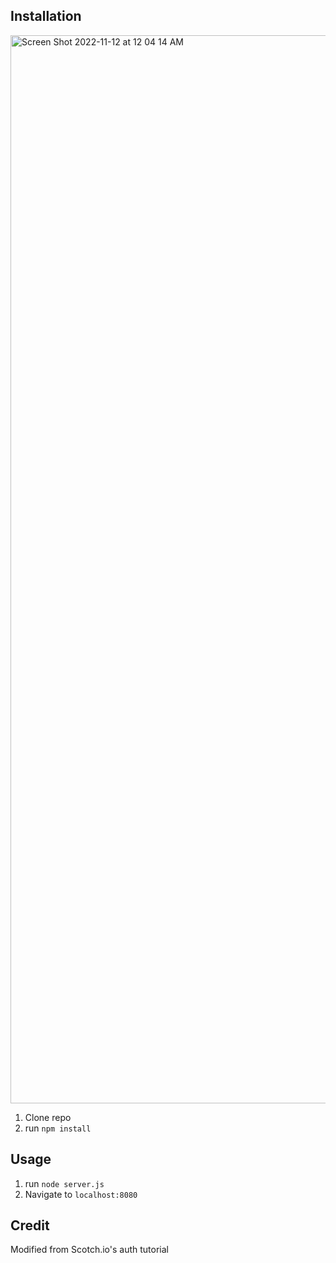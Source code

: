 ## Installation

<img width="1709" alt="Screen Shot 2022-11-12 at 12 04 14 AM" src="https://user-images.githubusercontent.com/113155959/201458127-0700bc5d-72ab-4eee-b196-4de856dcb671.png">


1. Clone repo
2. run `npm install`

## Usage

1. run `node server.js`
2. Navigate to `localhost:8080`

## Credit

Modified from Scotch.io's auth tutorial
